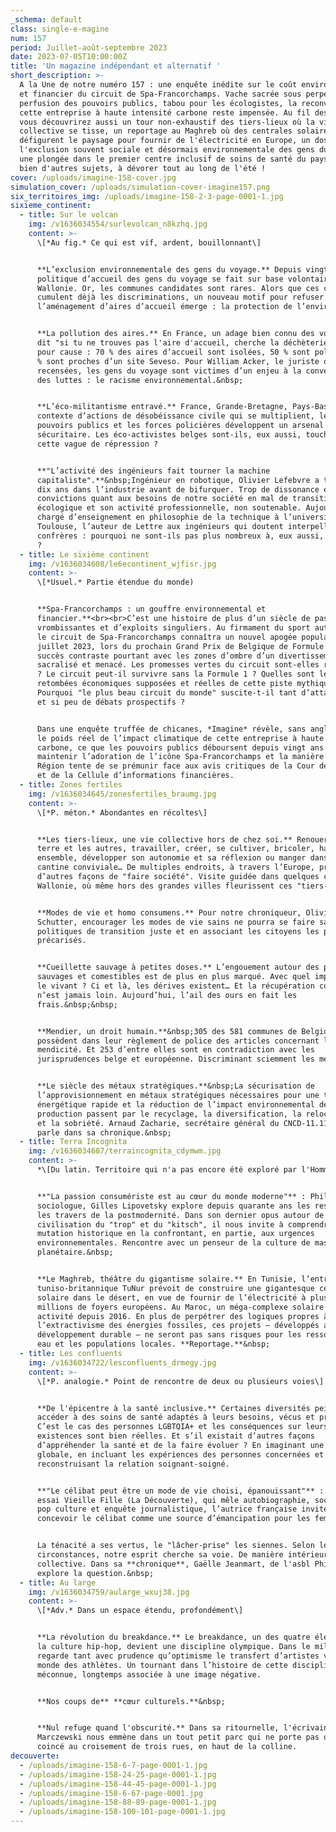 ```yaml
---
_schema: default
class: single-e-magine
num: 157
period: Juillet-août-septembre 2023
date: 2023-07-05T10:00:00Z
title: 'Un magazine indépendant et alternatif '
short_description: >-
  A la Une de notre numéro 157 : une enquête inédite sur le coût environnemental
  et financier du circuit de Spa-Francorchamps. Vache sacrée sous perpétuelle
  perfusion des pouvoirs publics, tabou pour les écologistes, la reconversion de
  cette entreprise à haute intensité carbone reste impensée. Au fil des pages,
  vous découvrirez aussi un tour non-exhaustif des tiers-lieux où la vie
  collective se tisse, un reportage au Maghreb où des centrales solaires
  défigurent le paysage pour fournir de l'électricité en Europe, un dossier sur
  l'exclusion souvent sociale et désormais environnementale des gens du voyage,
  une plongée dans le premier centre inclusif de soins de santé du pays.... Et
  bien d'autres sujets, à dévorer tout au long de l'été ! 
cover: /uploads/imagine-158-cover.jpg
simulation_cover: /uploads/simulation-cover-imagine157.png
six_territoires_img: /uploads/imagine-158-2-3-page-0001-1.jpg
sixieme_continent:
  - title: Sur le volcan
    img: /v1636034554/surlevolcan_n8kzhq.jpg
    content: >-
      \[*Au fig.* Ce qui est vif, ardent, bouillonnant\]


      **L’exclusion environnementale des gens du voyage.** Depuis vingt ans, la
      politique d’accueil des gens du voyage se fait sur base volontaire en
      Wallonie. Or, les communes candidates sont rares. Alors que ces citoyens
      cumulent déjà les discriminations, un nouveau motif pour refuser
      l’aménagement d’aires d’accueil émerge : la protection de l’environnement.


      **La pollution des aires.** En France, un adage bien connu des voyageurs
      dit "si tu ne trouves pas l'aire d'accueil, cherche la déchèterie". Et
      pour cause : 70 % des aires d’accueil sont isolées, 50 % sont polluées, 3
      % sont proches d’un site Seveso. Pour William Acker, le juriste qui les a
      recensées, les gens du voyage sont victimes d’un enjeu à la convergence
      des luttes : le racisme environnemental.&nbsp;


      **L’éco-militantisme entravé.** France, Grande-Bretagne, Pays-Bas… Dans un
      contexte d’actions de désobéissance civile qui se multiplient, les
      pouvoirs publics et les forces policières développent un arsenal
      sécuritaire. Les éco-activistes belges sont-ils, eux aussi, touchés par
      cette vague de répression ?


      **"L’activité des ingénieurs fait tourner la machine
      capitaliste".**&nbsp;Ingénieur en robotique, Olivier Lefebvre a travaillé
      dix ans dans l’industrie avant de bifurquer. Trop de dissonance entre ses
      convictions quant aux besoins de notre société en mal de transition
      écologique et son activité professionnelle, non soutenable. Aujourd’hui
      chargé d’enseignement en philosophie de la technique à l’université de
      Toulouse, l’auteur de Lettre aux ingénieurs qui doutent interpelle ses
      confrères : pourquoi ne sont-ils pas plus nombreux à, eux aussi, déserter
      ?
  - title: Le sixième continent
    img: /v1636034608/le6econtinent_wjfisr.jpg
    content: >-
      \[*Usuel.* Partie étendue du monde)


      **Spa-Francorchamps : un gouffre environnemental et
      financier.**<br><br>C’est une histoire de plus d’un siècle de passions
      vrombissantes et d’exploits singuliers. Au firmament du sport automobile,
      le circuit de Spa-Francorchamps connaîtra un nouvel apogée populaire fin
      juillet 2023, lors du prochain Grand Prix de Belgique de Formule 1. Ce
      succès contraste pourtant avec les zones d’ombre d’un divertissement
      sacralisé et menacé. Les promesses vertes du circuit sont-elles réalistes
      ? Le circuit peut-il survivre sans la Formule 1 ? Quelles sont les
      retombées économiques supposées et réelles de cette piste mythique ?
      Pourquoi "le plus beau circuit du monde" suscite-t-il tant d’attachements
      et si peu de débats prospectifs ?


      Dans une enquête truffée de chicanes, *Imagine* révèle, sans angle mort,
      le poids réel de l’impact climatique de cette entreprise à haute intensité
      carbone, ce que les pouvoirs publics déboursent depuis vingt ans pour
      maintenir l’adoration de l’icône Spa-Francorchamps et la manière dont la
      Région tente de se prémunir face aux avis critiques de la Cour des Comptes
      et de la Cellule d’informations financières.
  - title: Zones fertiles
    img: /v1636034645/zonesfertiles_braumg.jpg
    content: >-
      \[*P. méton.* Abondantes en récoltes\]


      **Les tiers-lieux, une vie collective hors de chez soi.** Renouer avec la
      terre et les autres, travailler, créer, se cultiver, bricoler, habiter
      ensemble, développer son autonomie et sa réflexion ou manger dans une
      cantine conviviale… De multiples endroits, à travers l’Europe, proposent
      d’autres façons de "faire société". Visite guidée dans quelques coins de
      Wallonie, où même hors des grandes villes fleurissent ces "tiers-lieux".


      **Modes de vie et homo consumens.** Pour notre chroniqueur, Olivier De
      Schutter, encourager les modes de vie sains ne pourra se faire sans des
      politiques de transition juste et en associant les citoyens les plus
      précarisés.


      **Cueillette sauvage à petites doses.** L’engouement autour des plantes
      sauvages et comestibles est de plus en plus marqué. Avec quel impact sur
      le vivant ? Ci et là, les dérives existent… Et la récupération commerciale
      n’est jamais loin. Aujourd’hui, l’ail des ours en fait les
      frais.&nbsp;&nbsp;


      **Mendier, un droit humain.**&nbsp;305 des 581 communes de Belgique
      possèdent dans leur règlement de police des articles concernant la
      mendicité. Et 253 d’entre elles sont en contradiction avec les
      jurisprudences belge et européenne. Discriminant sciemment les mendiants.


      **Le siècle des métaux stratégiques.**&nbsp;La sécurisation de
      l’approvisionnement en métaux stratégiques nécessaires pour une transition
      énergétique rapide et la réduction de l’impact environnemental de leur
      production passent par le recyclage, la diversification, la relocalisation
      et la sobriété. Arnaud Zacharie, secrétaire général du CNCD-11.11.11, en
      parle dans sa chronique.&nbsp;
  - title: Terra Incognita
    img: /v1636034687/terraincognita_cdymwm.jpg
    content: >-
      *\[Du latin. Territoire qui n'a pas encore été exploré par l'Homme\]*


      **"La passion consumériste est au cœur du monde moderne"** : Philosophe et
      sociologue, Gilles Lipovetsky explore depuis quarante ans les ressorts et
      les travers de la postmodernité. Dans son dernier opus autour de la
      civilisation du "trop" et du "kitsch", il nous invite à comprendre cette
      mutation historique en la confrontant, en partie, aux urgences
      environnementales. Rencontre avec un penseur de la culture de masse et
      planétaire.&nbsp;


      **Le Maghreb, théâtre du gigantisme solaire.** En Tunisie, l’entreprise
      tuniso-britannique TuNur prévoit de construire une gigantesque centrale
      solaire dans le désert, en vue de fournir de l’électricité à plus de deux
      millions de foyers européens. Au Maroc, un méga-complexe solaire est en
      activité depuis 2016. En plus de perpétrer des logiques propres à
      l’extractivisme des énergies fossiles, ces projets – développés au nom du
      développement durable – ne seront pas sans risques pour les ressources en
      eau et les populations locales. **Reportage.**&nbsp;
  - title: Les confluents
    img: /v1636034722/lesconfluents_drmegy.jpg
    content: >-
      \[*P. analogie.* Point de rencontre de deux ou plusieurs voies\]


      **De l'épicentre à la santé inclusive.** Certaines diversités peinent à
      accéder à des soins de santé adaptés à leurs besoins, vécus et pratiques.
      C’est le cas des personnes LGBTQIA+ et les conséquences sur leurs
      existences sont bien réelles. Et s’il existait d’autres façons
      d’appréhender la santé et de la faire évoluer ? En imaginant une santé
      globale, en incluant les expériences des personnes concernées et en
      reconstruisant la relation soignant-soigné.


      **"Le célibat peut être un mode de vie choisi, épanouissant"** : Dans son
      essai Vieille Fille (La Découverte), qui mêle autobiographie, sociologie,
      pop culture et enquête journalistique, l’autrice française invite à
      concevoir le célibat comme une source d’émancipation pour les femmes.


      La ténacité a ses vertus, le "lâcher-prise" les siennes. Selon les
      circonstances, notre esprit cherche sa voie. De manière intérieure et/ ou
      collective. Dans sa **chronique**, Gaëlle Jeanmart, de l'asbl Philocité,
      explore la question.&nbsp;
  - title: Au large
    img: /v1636034759/aularge_wxuj38.jpg
    content: >-
      \[*Adv.* Dans un espace étendu, profondément\]


      **La révolution du breakdance.** Le breakdance, un des quatre éléments de
      la culture hip-hop, devient une discipline olympique. Dans le milieu, on
      regarde tant avec prudence qu’optimisme le transfert d’artistes vers le
      monde des athlètes. Un tournant dans l’histoire de cette discipline
      méconnue, longtemps associée à une image négative.


      **Nos coups de** **cœur culturels.**&nbsp;


      **Nul refuge quand l'obscurité.** Dans sa ritournelle, l'écrivain Philippe
      Marczewski nous emmène dans un tout petit parc qui ne porte pas de nom,
      coincé au croisement de trois rues, en haut de la colline.
decouverte:
  - /uploads/imagine-158-6-7-page-0001-1.jpg
  - /uploads/imagine-158-24-25-page-0001-1.jpg
  - /uploads/imagine-158-44-45-page-0001-1.jpg
  - /uploads/imagine-158-6-67-page-0001.jpg
  - /uploads/imagine-158-88-89-page-0001-1.jpg
  - /uploads/imagine-158-100-101-page-0001-1.jpg
---
```

